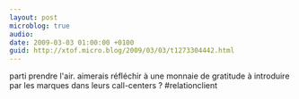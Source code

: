 ```yaml
---
layout: post
microblog: true
audio: 
date: 2009-03-03 01:00:00 +0100
guid: http://xtof.micro.blog/2009/03/03/t1273304442.html
---
```

parti prendre l'air. aimerais réfléchir à une monnaie de gratitude à introduire par les marques dans leurs call-centers ? #relationclient
